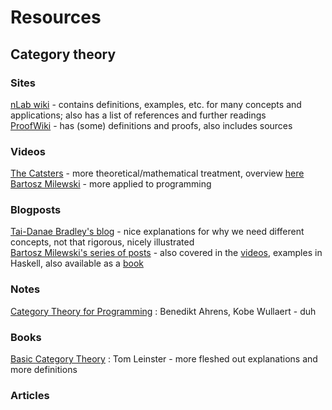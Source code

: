 # Resources
## Category theory
### Sites
[nLab wiki][nlab] - contains definitions, examples, etc. for many concepts and applications; also has a list of references and further readings  
[ProofWiki][proof] - has (some) definitions and proofs, also includes sources  

[nlab]: https://ncatlab.org/nlab/show/category+theory
[proof]: https://proofwiki.org/wiki/Main_Page

### Videos
[The Catsters][catsters] - more theoretical/mathematical treatment, overview [here](http://simonwillerton.staff.shef.ac.uk/TheCatsters/)  
[Bartosz Milewski][bartosz_v] - more applied to programming  

[catsters]: https://www.youtube.com/playlist?list=PLlGXNwjYhXYxKVa67r0pKuYufECy713bv
[bartosz_v]: https://www.youtube.com/playlist?list=PLbgaMIhjbmEnaH_LTkxLI7FMa2HsnawM_

### Blogposts
[Tai-Danae Bradley's blog][math3ma] - nice explanations for why we need different concepts, not that rigorous, nicely illustrated  
[Bartosz Milewski's series of posts][bartosz_b] - also covered in the [videos][bartosz_v], examples in Haskell, also available as a [book](https://github.com/hmemcpy/milewski-ctfp-pdf)  

[math3ma]: https://www.math3ma.com/categories/category-theory
[bartosz_b]: https://bartoszmilewski.com/2014/10/28/category-theory-for-programmers-the-preface/

### Notes
[Category Theory for Programming][ahrens] : Benedikt Ahrens, Kobe Wullaert - duh  

[ahrens]: https://github.com/benediktahrens/CT4P

### Books
[Basic Category Theory][leinster] : Tom Leinster - more fleshed out explanations and more definitions  

[leinster]: https://arxiv.org/abs/1612.09375

### Articles